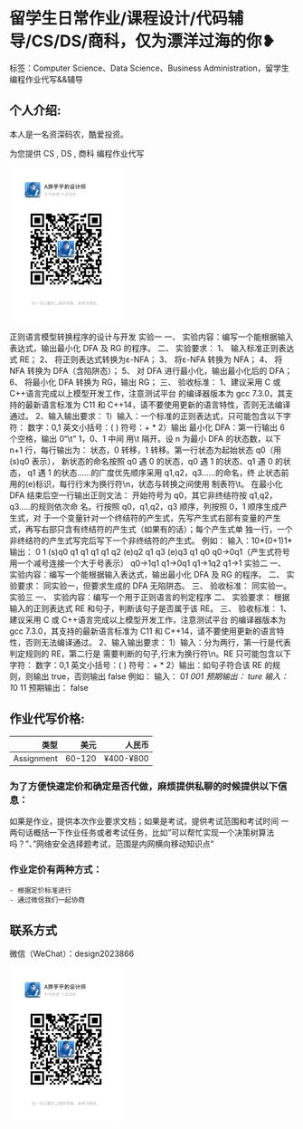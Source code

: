 # 留学生日常作业/课程设计/代码辅导/CS/DS/商科，仅为漂洋过海的你❥
标签：Computer Science、Data Science、Business Administration，留学生编程作业代写&&辅导

## 个人介绍:
本人是一名资深码农，酷爱投资。

为您提供 CS , DS , 商科 编程作业代写

<img src="design2023866.jpg"  width="200" />

正则语言模型转换程序的设计与开发
实验一
一、 实验内容：编写一个能根据输入表达式，输出最小化 DFA 及
RG 的程序。
二、 实验要求：
1、 输入标准正则表达式 RE；
2、 将正则表达式转换为ε-NFA；
3、 将ε-NFA 转换为 NFA；
4、 将 NFA 转换为 DFA（含陷阱态）；
5、 对 DFA 进行最小化，输出最小化后的 DFA；
6、 将最小化 DFA 转换为 RG，输出 RG；
三、 验收标准：
1、建议采用 C 或 C++语言完成以上模型开发工作，注意测试平台
的编译器版本为 gcc 7.3.0，其支持的最新语言标准为 C11 和
C++14，请不要使用更新的语言特性，否则无法编译通过。
2、输入输出要求：
1）输入：一个标准的正则表达式，只可能包含以下字符：
数字：0,1
英文小括号：( )
符号：+ *
2）输出
最小化 DFA：第一行输出 6 个空格，输出 0“\t” 1，0、1 中间
用\t 隔开。设 n 为最小 DFA 的状态数，以下 n+1 行，每行输出为：
状态，0 转移，1 转移。第一行状态为起始状态 q0（用(s)q0 表示），
新状态的命名按照 q0 遇 0 的状态，q0 遇 1 的状态、q1 遇 0 的状态，
q1 遇 1 的状态……的广度优先顺序采用 q1,q2，q3......的命名，终
止状态前用的(e)标识，每行行末为换行符\n，状态与转换之间使用
制表符\t。
在最小化 DFA 结束后空一行输出正则文法：
开始符号为 q0，其它非终结符按 q1,q2，q3.....的规则依次命
名。行按照 q0，q1,q2，q3 顺序，列按照 0，1 顺序生成产生式，对
于一个变量针对一个终结符的产生式，先写产生式右部有变量的产生
式，再写右部只含有终结符的产生式（如果有的话）；每个产生式单
独一行，一个非终结符的产生式写完后写下一个非终结符的产生式。
例如：
输入：10*(0+1)1*
输出：
0 1
(s)q0 q1 q1
q1 q1 q2
(e)q2 q1 q3
(e)q3 q1 q0
q0->0q1（产生式符号用一个减号连接一个大于号表示）
q0->1q1
q1->0q1
q1->1q2
q1->1
实验二
一、 实验内容：编写一个能根据输入表达式，输出最小化 DFA 及
RG 的程序。
二、 实验要求：
同实验一，但要求生成的 DFA 无陷阱态。
三、 验收标准：
同实验一。 实验三
一、 实验内容：编写一个用于正则语言的判定程序
二、 实验要求：
根据输入的正则表达式 RE 和句子，判断该句子是否属于该 RE。
三、 验收标准：
1、建议采用 C 或 C++语言完成以上模型开发工作，注意测试平台
的编译器版本为 gcc 7.3.0，其支持的最新语言标准为 C11 和
C++14，请不要使用更新的语言特性，否则无法编译通过。
2、输入输出要求：
1）输入：分为两行，第一行是代表判定规则的 RE，第二行是
需要判断的句子,行末为换行符\n。RE 只可能包含以下字符：
数字：0,1
英文小括号：( )
符号：+ *
2）输出：如句子符合该 RE 的规则，则输出 true，否则输出
false
例如：
输入：
0*1
001
预期输出：
ture
输入：
1*0
11
预期输出：
false

## 作业代写价格:

|类型|美元|人民币|
|-----:|-----:|-----:|
|Assignment|$60-$120|¥400-¥800|

### 为了方便快速定价和确定是否代做，麻烦提供私聊的时候提供以下信息：
如果是作业，提供本次作业要求文档；如果是考试，提供考试范围和考试时间
一两句话概括一下作业任务或者考试任务，比如”可以帮忙实现一个决策树算法吗？”、”网络安全选择题考试，范围是内网横向移动知识点”
### 作业定价有两种方式：
    - 根据定价标准进行
    - 通过微信我们一起协商
## 联系方式

微信（WeChat）：design2023866

<img src="design2023866.jpg"  width="200" />
